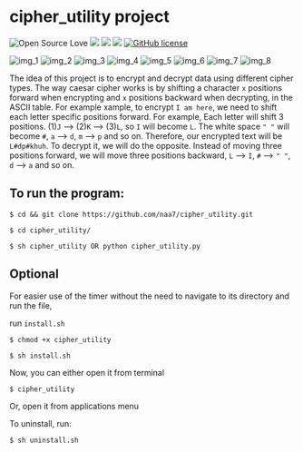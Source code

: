 # cipher_utility project

![Open Source Love](https://badges.frapsoft.com/os/v3/open-source.svg?v=103) <img src="https://cdn.rawgit.com/sindresorhus/awesome/d7305f38d29fed78fa85652e3a63e154dd8e8829/media/badge.svg"> <img src="https://img.shields.io/github/stars/naa-7/caesar_cipher?style=social"> <img src="https://img.shields.io/github/repo-size/naa-7/caesar_cipher"> [![GitHub license](https://img.shields.io/github/license/Naereen/StrapDown.js.svg)](https://github.com/naa-7/caesar_cipher/LICENSE)

![img_1](https://github.com/naa7/cipher_utility/blob/main/images/caesar_encryption.png) 
![img_2](https://github.com/naa7/cipher_utility/blob/main/images/caesar_decryption.png) 
![img_3](https://github.com/naa7/cipher_utility/blob/main/images/rot_encryption.png) 
![img_4](https://github.com/naa7/cipher_utility/blob/main/images/rot_decryption.png)
![img_5](https://github.com/naa7/cipher_utility/blob/main/images/vigenere_encryption.png)
![img_6](https://github.com/naa7/cipher_utility/blob/main/images/vigenere_decryption.png)
![img_7](https://github.com/naa7/cipher_utility/blob/main/images/monoalphabetic_encryption.png)
![img_8](https://github.com/naa7/cipher_utility/blob/main/images/monoalphabetic_decryption.png)


The idea of this project is to encrypt and decrypt data using different cipher types. The way caesar cipher works
is by shifting a character `x` positions forward when encrypting and `x` positions backward when decrypting, in
the ASCII table. For example xample, to encrypt `I am here`, we need to shift each letter specific positions
forward. For example, Each letter will shift 3 positions. (1)`J` --> (2)`K` --> (3)`L`, so `I` will become
`L`. The white space `" "` will become `#`, `a` --> `d`, `m` --> `p` and so on. Therefore, our encrypted 
text will be `L#dp#khuh`. To decrypt it, we will do the opposite. Instead of moving three positions 
forward, we will move three positions backward, `L` --> `I`, `#` --> `" "`, `d` --> `a` and so on.


## To run the program:

    $ cd && git clone https://github.com/naa7/cipher_utility.git

    $ cd cipher_utility/

    $ sh cipher_utility OR python cipher_utility.py

## Optional

For easier use of the timer without the need to navigate to its directory and run the file,

run `install.sh`
    
    $ chmod +x cipher_utility

    $ sh install.sh 

Now, you can either open it from terminal

    $ cipher_utility

Or, open it from applications menu

To uninstall, run:
    
    $ sh uninstall.sh
